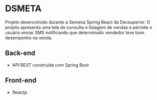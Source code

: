 # DSMETA
Projeto desenvolvido durante a Semana Spring React da Devsuperior. O projeto apresenta uma tela de consulta e listagem de vendas e permite o usuário enviar SMS notificando que determinado vendedor teve bom desempenho na venda.
 
## Back-end
* API REST construída com Spring Boot

## Front-end
* Reactjs
